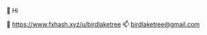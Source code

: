 👋 Hi

🥁 https://www.fxhash.xyz/u/birdlaketree
📫 birdlaketree@gmail.com

<!---
birdlaketree/birdlaketree is a ✨ special ✨ repository because its `README.md` (this file) appears on your GitHub profile.
You can click the Preview link to take a look at your changes.
--->
